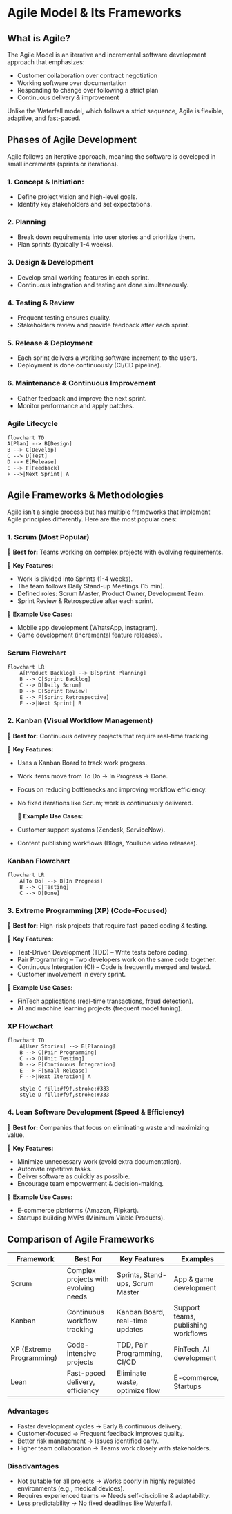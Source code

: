 # Agile Model & Its Frameworks

## What is Agile?

The Agile Model is an iterative and incremental software development approach that emphasizes:

- Customer collaboration over contract negotiation
- Working software over documentation
- Responding to change over following a strict plan
- Continuous delivery & improvement

Unlike the Waterfall model, which follows a strict sequence, Agile is flexible, adaptive, and fast-paced.

## Phases of Agile Development

Agile follows an iterative approach, meaning the software is developed in small increments (sprints or iterations).

### 1. **Concept & Initiation**:

- Define project vision and high-level goals.
- Identify key stakeholders and set expectations.

### 2. **Planning**

- Break down requirements into user stories and prioritize them.
- Plan sprints (typically 1-4 weeks).

### 3. **Design & Development**

- Develop small working features in each sprint.
- Continuous integration and testing are done simultaneously.

### 4. **Testing & Review**

- Frequent testing ensures quality.
- Stakeholders review and provide feedback after each sprint.

### 5. **Release & Deployment**

- Each sprint delivers a working software increment to the users.
- Deployment is done continuously (CI/CD pipeline).

### 6. **Maintenance & Continuous Improvement**

- Gather feedback and improve the next sprint.
- Monitor performance and apply patches.

### Agile Lifecycle

```mermaid
flowchart TD
A[Plan] --> B[Design]
B --> C[Develop]
C --> D[Test]
D --> E[Release]
E --> F[Feedback]
F -->|Next Sprint| A
```

## Agile Frameworks & Methodologies

Agile isn’t a single process but has multiple frameworks that implement Agile principles differently. Here are the most popular ones:

### 1. Scrum (Most Popular)

🔹 **Best for:** Teams working on complex projects with evolving requirements.

🔹 **Key Features:**

- Work is divided into Sprints (1-4 weeks).
- The team follows Daily Stand-up Meetings (15 min).
- Defined roles: Scrum Master, Product Owner, Development Team.
- Sprint Review & Retrospective after each sprint.

🔹 **Example Use Cases:**

- Mobile app development (WhatsApp, Instagram).
- Game development (incremental feature releases).

### Scrum Flowchart

```mermaid
flowchart LR
    A[Product Backlog] --> B[Sprint Planning]
    B --> C[Sprint Backlog]
    C --> D[Daily Scrum]
    D --> E[Sprint Review]
    E --> F[Sprint Retrospective]
    F -->|Next Sprint| B
```

### 2. Kanban (Visual Workflow Management)

🔹 **Best for:** Continuous delivery projects that require real-time tracking.

🔹 **Key Features:**

- Uses a Kanban Board to track work progress.
- Work items move from To Do → In Progress → Done.
- Focus on reducing bottlenecks and improving workflow efficiency.
- No fixed iterations like Scrum; work is continuously delivered.

  🔹 **Example Use Cases:**

- Customer support systems (Zendesk, ServiceNow).
- Content publishing workflows (Blogs, YouTube video releases).

### Kanban Flowchart

```mermaid
flowchart LR
    A[To Do] --> B[In Progress]
    B --> C[Testing]
    C --> D[Done]
```

### 3. Extreme Programming (XP) (Code-Focused)

🔹 **Best for:** High-risk projects that require fast-paced coding & testing.

🔹 **Key Features:**

- Test-Driven Development (TDD) – Write tests before coding.
- Pair Programming – Two developers work on the same code together.
- Continuous Integration (CI) – Code is frequently merged and tested.
- Customer involvement in every sprint.

🔹 **Example Use Cases:**

- FinTech applications (real-time transactions, fraud detection).
- AI and machine learning projects (frequent model tuning).

### XP Flowchart

```mermaid
flowchart TD
    A[User Stories] --> B[Planning]
    B --> C[Pair Programming]
    C --> D[Unit Testing]
    D --> E[Continuous Integration]
    E --> F[Small Release]
    F -->|Next Iteration| A

    style C fill:#f9f,stroke:#333
    style D fill:#f9f,stroke:#333
```

### 4. Lean Software Development (Speed & Efficiency)

🔹 **Best for:** Companies that focus on eliminating waste and maximizing value.

🔹 **Key Features:**

- Minimize unnecessary work (avoid extra documentation).
- Automate repetitive tasks.
- Deliver software as quickly as possible.
- Encourage team empowerment & decision-making.

🔹 **Example Use Cases:**

- E-commerce platforms (Amazon, Flipkart).
- Startups building MVPs (Minimum Viable Products).

## Comparison of Agile Frameworks

| Framework                | Best For                             | Key Features                     | Examples                            |
| ------------------------ | ------------------------------------ | -------------------------------- | ----------------------------------- |
| Scrum                    | Complex projects with evolving needs | Sprints, Stand-ups, Scrum Master | App & game development              |
| Kanban                   | Continuous workflow tracking         | Kanban Board, real-time updates  | Support teams, publishing workflows |
| XP (Extreme Programming) | Code-intensive projects              | TDD, Pair Programming, CI/CD     | FinTech, AI development             |
| Lean                     | Fast-paced delivery, efficiency      | Eliminate waste, optimize flow   | E-commerce, Startups                |

### Advantages

- Faster development cycles → Early & continuous delivery.
- Customer-focused → Frequent feedback improves quality.
- Better risk management → Issues identified early.
- Higher team collaboration → Teams work closely with stakeholders.

### Disadvantages

- Not suitable for all projects → Works poorly in highly regulated environments (e.g., medical devices).
- Requires experienced teams → Needs self-discipline & adaptability.
- Less predictability → No fixed deadlines like Waterfall.
